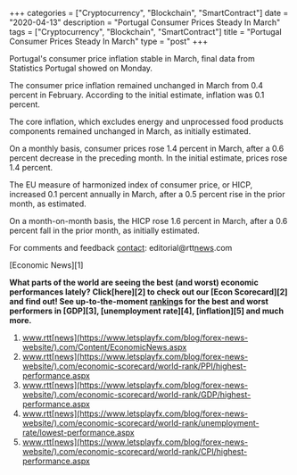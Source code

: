 +++
categories = ["Cryptocurrency", "Blockchain", "SmartContract"]
date = "2020-04-13"
description = "Portugal Consumer Prices Steady In March"
tags = ["Cryptocurrency", "Blockchain", "SmartContract"]
title = "Portugal Consumer Prices Steady In March"
type = "post"
+++

Portugal's consumer price inflation stable in March, final data from
Statistics Portugal showed on Monday.

The consumer price inflation remained unchanged in March from 0.4
percent in February. According to the initial estimate, inflation was
0.1 percent.

The core inflation, which excludes energy and unprocessed food products
components remained unchanged in March, as initially estimated.

On a monthly basis, consumer prices rose 1.4 percent in March, after a
0.6 percent decrease in the preceding month. In the initial estimate,
prices rose 1.4 percent.

The EU measure of harmonized index of consumer price, or HICP, increased
0.1 percent annually in March, after a 0.5 percent rise in the prior
month, as estimated.

On a month-on-month basis, the HICP rose 1.6 percent in March, after a
0.6 percent fall in the prior month, as initially estimated.

For comments and feedback [contact](https://www.playgroundfx.com/contact/): editorial@rtt[news](https://www.letsplayfx.com/blog/forex-news-website/).com

[Economic News][1]

 **What parts of the world are seeing the best (and worst) economic
performances lately? Click[here][2] to check out our [Econ Scorecard][2]
and find out! See up-to-the-moment [ranking](https://www.playgroundfx.com/blog/crypto-exchange-ranking/)s for the best and worst
performers in [GDP][3], [unemployment rate][4], [inflation][5] and much
more.**

   1. www.rtt[news](https://www.letsplayfx.com/blog/forex-news-website/).com/Content/EconomicNews.aspx
   2. www.rtt[news](https://www.letsplayfx.com/blog/forex-news-website/).com/economic-scorecard/world-rank/PPI/highest-performance.aspx
   3. www.rtt[news](https://www.letsplayfx.com/blog/forex-news-website/).com/economic-scorecard/world-rank/GDP/highest-performance.aspx
   4. www.rtt[news](https://www.letsplayfx.com/blog/forex-news-website/).com/economic-scorecard/world-rank/unemployment-rate/lowest-performance.aspx
   5. www.rtt[news](https://www.letsplayfx.com/blog/forex-news-website/).com/economic-scorecard/world-rank/CPI/highest-performance.aspx